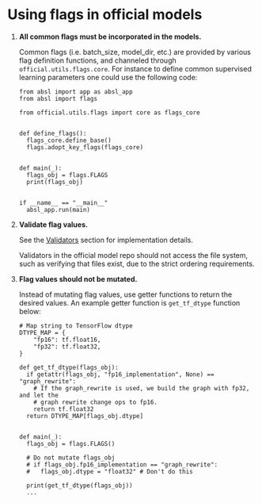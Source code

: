 # Using flags in official models

1. **All common flags must be incorporated in the models.**

   Common flags (i.e. batch_size, model_dir, etc.) are provided by various flag definition functions,
   and channeled through `official.utils.flags.core`. For instance to define common supervised
   learning parameters one could use the following code:

   ```$xslt
   from absl import app as absl_app
   from absl import flags

   from official.utils.flags import core as flags_core


   def define_flags():
     flags_core.define_base()
     flags.adopt_key_flags(flags_core)


   def main(_):
     flags_obj = flags.FLAGS
     print(flags_obj)


   if __name__ == "__main__"
     absl_app.run(main)
   ```
2. **Validate flag values.**

   See the [Validators](#validators) section for implementation details.

   Validators in the official model repo should not access the file system, such as verifying
   that files exist, due to the strict ordering requirements.

3. **Flag values should not be mutated.**

   Instead of mutating flag values, use getter functions to return the desired values. An example
   getter function is `get_tf_dtype` function below:

   ```
   # Map string to TensorFlow dtype
   DTYPE_MAP = {
       "fp16": tf.float16,
       "fp32": tf.float32,
   }

   def get_tf_dtype(flags_obj):
     if getattr(flags_obj, "fp16_implementation", None) == "graph_rewrite":
       # If the graph_rewrite is used, we build the graph with fp32, and let the
       # graph rewrite change ops to fp16.
       return tf.float32
     return DTYPE_MAP[flags_obj.dtype]


   def main(_):
     flags_obj = flags.FLAGS()

     # Do not mutate flags_obj
     # if flags_obj.fp16_implementation == "graph_rewrite":
     #   flags_obj.dtype = "float32" # Don't do this

     print(get_tf_dtype(flags_obj))
     ...
   ```